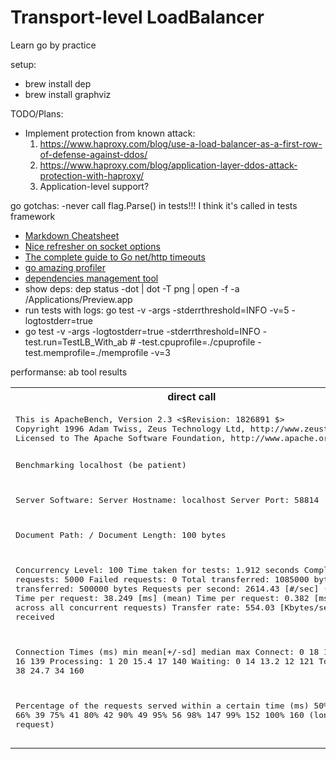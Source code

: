 
# Transport-level LoadBalancer

Learn go by practice

setup:

* brew install dep
* brew install graphviz

TODO/Plans:

* Implement protection from known attack:
  1. <https://www.haproxy.com/blog/use-a-load-balancer-as-a-first-row-of-defense-against-ddos/>
  2. <https://www.haproxy.com/blog/application-layer-ddos-attack-protection-with-haproxy/>
  3. Application-level support?

go gotchas:
 -never call flag.Parse() in tests!!! I think it's called in tests framework

* [Markdown Cheatsheet](https://github.com/adam-p/markdown-here/wiki/Markdown-Cheatsheet)
* [Nice refresher on socket options](https://stackoverflow.com/questions/14388706/socket-options-so-reuseaddr-and-so-reuseport-how-do-they-differ-do-they-mean-t)
* [The complete guide to Go net/http timeouts](https://blog.cloudflare.com/the-complete-guide-to-golang-net-http-timeouts/)
* [go amazing profiler](https://blog.golang.org/profiling-go-programs)
* [dependencies management tool](https://golang.github.io/dep/docs/introduction.html)
* show deps: dep status -dot | dot -T png | open -f -a /Applications/Preview.app
* run tests with logs: go test -v -args  -stderrthreshold=INFO -v=5 -logtostderr=true
* go test -v -args  -logtostderr=true -stderrthreshold=INFO -test.run=TestLB_With_ab # -test.cpuprofile=./cpuprofile -test.memprofile=./memprofile -v=3

performanse: ab tool results

<table>
<tr>
<th> direct call </th>  <th> call via LB </th>
</tr>
<tr>
<td>
<pre>
This is ApacheBench, Version 2.3 <$Revision: 1826891 $>
Copyright 1996 Adam Twiss, Zeus Technology Ltd, http://www.zeustech.net/
Licensed to The Apache Software Foundation, http://www.apache.org/

Benchmarking localhost (be patient)


Server Software:
Server Hostname:        localhost
Server Port:            58814

Document Path:          /
Document Length:        100 bytes

Concurrency Level:      100
Time taken for tests:   1.912 seconds
Complete requests:      5000
Failed requests:        0
Total transferred:      1085000 bytes
HTML transferred:       500000 bytes
Requests per second:    2614.43 [#/sec] (mean)
Time per request:       38.249 [ms] (mean)
Time per request:       0.382 [ms] (mean, across all concurrent requests)
Transfer rate:          554.03 [Kbytes/sec] received

Connection Times (ms)
              min  mean[+/-sd] median   max
Connect:        0   18  17.5     16     139
Processing:     1   20  15.4     17     140
Waiting:        0   14  13.2     12     121
Total:          7   38  24.7     34     160

Percentage of the requests served within a certain time (ms)
  50%     34
  66%     39
  75%     41
  80%     42
  90%     49
  95%     56
  98%    147
  99%    152
 100%    160 (longest request) </pre> </td>
<td> <pre>
This is ApacheBench, Version 2.3 <$Revision: 1826891 $>
Copyright 1996 Adam Twiss, Zeus Technology Ltd, http://www.zeustech.net/
Licensed to The Apache Software Foundation, http://www.apache.org/

Benchmarking localhost (be patient)


Server Software:
Server Hostname:        localhost
Server Port:            62586

Document Path:          /
Document Length:        100 bytes

Concurrency Level:      100
Time taken for tests:   3.578 seconds
Complete requests:      5000
Failed requests:        0
Total transferred:      1085000 bytes
HTML transferred:       500000 bytes
Requests per second:    1397.40 [#/sec] (mean)
Time per request:       71.561 [ms] (mean)
Time per request:       0.716 [ms] (mean, across all concurrent requests)
Transfer rate:          296.13 [Kbytes/sec] received

Connection Times (ms)
              min  mean[+/-sd] median   max
Connect:        0   32  26.7     26     171
Processing:     6   39  25.1     33     172
Waiting:        2   24  20.3     20     154
Total:          6   71  33.1     68     197

Percentage of the requests served within a certain time (ms)
  50%     68
  66%     78
  75%     83
  80%     87
  90%    101
  95%    149
  98%    179
  99%    189
 100%    197 (longest request)
 </pre> </td>
 </tr>
</table>
